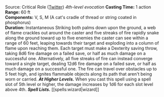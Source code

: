 Source: Critical Role ([Twitter](https://twitter.com/VoiceOfOBrien/status/1182533609283915776))
*4th-level evocation*
**Casting Time:** 1 action  
**Range:** 60 ft  
**Components:** V, S, M (A cat's cradle of thread or string coated in phosphorus)  
**Duration:** Instantaneous
Striking both palms down upon the ground, a web of flame crackles out around the caster and five streaks of fire rapidly snake along the ground toward up to five enemies the caster can see within a range of 60 feet, leaping towards their target and exploding into a column of flame upon reaching them. Each target must make a Dexterity saving throw, taking 8d6 fire damage on a failed save, or half as much damage on a successful one.
Alternatively, all five streaks of fire can instead converge toward a single target, dealing 12d6 fire damage on a failed save, or half as much damage on a successful one.
The fire can travel over obstacles up to 5 feet high, and ignites flammable objects along its path that aren't being worn or carried.
***At Higher Levels.*** When you cast this spell using a spell slot of 5th level or higher, the damage increases by 1d6 for each slot level above 4th.
***Spell Lists.*** [[spells:wizard|wizard]]